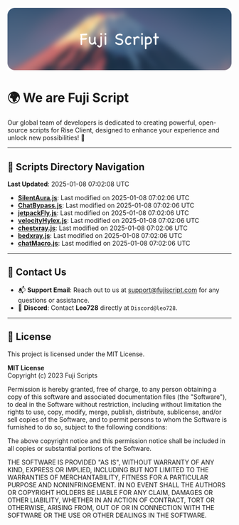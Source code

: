 ![Banner](.github/b.webp)

# 🌍 **We are Fuji Script**

Our global team of developers is dedicated to creating powerful, open-source scripts for Rise Client, designed to enhance your experience and unlock new possibilities! 🌟

---
<!-- SCRIPTS_NAVIGATION_START -->
## 📂 **Scripts Directory Navigation**

**Last Updated**: 2025-01-08 07:02:08 UTC

- **[SilentAura.js](scripts/SilentAura.js)**: Last modified on 2025-01-08 07:02:06 UTC
- **[ChatBypass.js](scripts/ChatBypass.js)**: Last modified on 2025-01-08 07:02:06 UTC
- **[jetpackFly.js](scripts/jetpackFly.js)**: Last modified on 2025-01-08 07:02:06 UTC
- **[velocityHylex.js](scripts/velocityHylex.js)**: Last modified on 2025-01-08 07:02:06 UTC
- **[chestxray.js](scripts/chestxray.js)**: Last modified on 2025-01-08 07:02:06 UTC
- **[bedxray.js](scripts/bedxray.js)**: Last modified on 2025-01-08 07:02:06 UTC
- **[chatMacro.js](scripts/chatMacro.js)**: Last modified on 2025-01-08 07:02:06 UTC

<!-- SCRIPTS_NAVIGATION_END -->

---

## 💬 **Contact Us**  
- 📬 **Support Email**: Reach out to us at [support@fujiscript.com](mailto:support@fujiscript.com) for any questions or assistance.  
- 💬 **Discord**: Contact **Leo728** directly at `Discord@leo728`.

---

## 📜 **License**

This project is licensed under the MIT License.  

**MIT License**  
Copyright (c) 2023 Fuji Scripts  

Permission is hereby granted, free of charge, to any person obtaining a copy of this software and associated documentation files (the "Software"), to deal in the Software without restriction, including without limitation the rights to use, copy, modify, merge, publish, distribute, sublicense, and/or sell copies of the Software, and to permit persons to whom the Software is furnished to do so, subject to the following conditions:  

The above copyright notice and this permission notice shall be included in all copies or substantial portions of the Software.  

THE SOFTWARE IS PROVIDED "AS IS", WITHOUT WARRANTY OF ANY KIND, EXPRESS OR IMPLIED, INCLUDING BUT NOT LIMITED TO THE WARRANTIES OF MERCHANTABILITY, FITNESS FOR A PARTICULAR PURPOSE AND NONINFRINGEMENT. IN NO EVENT SHALL THE AUTHORS OR COPYRIGHT HOLDERS BE LIABLE FOR ANY CLAIM, DAMAGES OR OTHER LIABILITY, WHETHER IN AN ACTION OF CONTRACT, TORT OR OTHERWISE, ARISING FROM, OUT OF OR IN CONNECTION WITH THE SOFTWARE OR THE USE OR OTHER DEALINGS IN THE SOFTWARE.  
